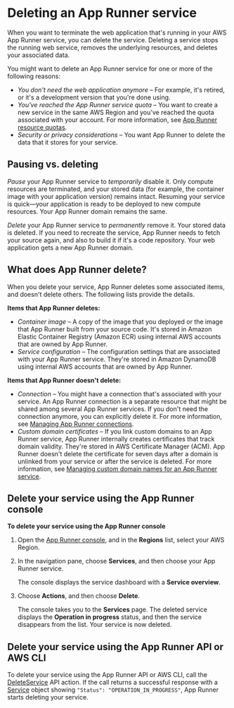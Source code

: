 # Deleting an App Runner service<a name="manage-delete"></a>

When you want to terminate the web application that's running in your AWS App Runner service, you can delete the service\. Deleting a service stops the running web service, removes the underlying resources, and deletes your associated data\.

You might want to delete an App Runner service for one or more of the following reasons:
+ *You don't need the web application anymore* – For example, it's retired, or it's a development version that you're done using\.
+ *You've reached the App Runner service quota* – You want to create a new service in the same AWS Region and you've reached the quota associated with your account\. For more information, see [App Runner resource quotas](architecture.md#architecture.quotas)\.
+ *Security or privacy considerations* – You want App Runner to delete the data that it stores for your service\.

## Pausing vs\. deleting<a name="manage-delete.pause-vs-delete"></a>

*Pause* your App Runner service to *temporarily* disable it\. Only compute resources are terminated, and your stored data \(for example, the container image with your application version\) remains intact\. Resuming your service is quick—your application is ready to be deployed to new compute resources\. Your App Runner domain remains the same\.

*Delete* your App Runner service to *permanently* remove it\. Your stored data is deleted\. If you need to recreate the service, App Runner needs to fetch your source again, and also to build it if it's a code repository\. Your web application gets a new App Runner domain\.

## What does App Runner delete?<a name="manage-delete.what"></a>

When you delete your service, App Runner deletes some associated items, and doesn't delete others\. The following lists provide the details\.

**Items that App Runner deletes:**
+ *Container image* – A copy of the image that you deployed or the image that App Runner built from your source code\. It's stored in Amazon Elastic Container Registry \(Amazon ECR\) using internal AWS accounts that are owned by App Runner\.
+ *Service configuration* – The configuration settings that are associated with your App Runner service\. They're stored in Amazon DynamoDB using internal AWS accounts that are owned by App Runner\.

**Items that App Runner doesn't delete:**
+ *Connection* – You might have a connection that's associated with your service\. An App Runner connection is a separate resource that might be shared among several App Runner services\. If you don't need the connection anymore, you can explicitly delete it\. For more information, see [Managing App Runner connections](manage-connections.md)\.
+ *Custom domain certificates* – If you link custom domains to an App Runner service, App Runner internally creates certificates that track domain validity\. They're stored in AWS Certificate Manager \(ACM\)\. App Runner doesn't delete the certificate for seven days after a domain is unlinked from your service or after the service is deleted\. For more information, see [Managing custom domain names for an App Runner service](manage-custom-domains.md)\.

## Delete your service using the App Runner console<a name="manage-delete.console"></a>

**To delete your service using the App Runner console**

1. Open the [App Runner console](https://console.aws.amazon.com/apprunner), and in the **Regions** list, select your AWS Region\.

1. In the navigation pane, choose **Services**, and then choose your App Runner service\.

   The console displays the service dashboard with a **Service overview**\.

1. Choose **Actions**, and then choose **Delete**\.

   The console takes you to the **Services** page\. The deleted service displays the **Operation in progress** status, and then the service disappears from the list\. Your service is now deleted\.

## Delete your service using the App Runner API or AWS CLI<a name="manage-delete.api"></a>

To delete your service using the App Runner API or AWS CLI, call the [DeleteService](https://docs.aws.amazon.com/apprunner/latest/api/API_DeleteService.html) API action\. If the call returns a successful response with a [Service](https://docs.aws.amazon.com/apprunner/latest/api/API_Service.html) object showing `"Status": "OPERATION_IN_PROGRESS"`, App Runner starts deleting your service\.